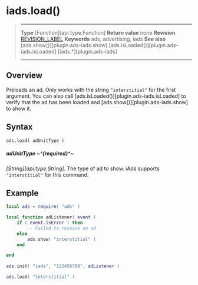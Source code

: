 # iads.load()

> --------------------- ------------------------------------------------------------------------------------------
> __Type__              [Function][api.type.Function]
> __Return value__      none
> __Revision__          [REVISION_LABEL](REVISION_URL)
> __Keywords__          ads, advertising, iads
> __See also__          [ads.show()][plugin.ads-iads.show]
>						[ads.isLoaded()][plugin.ads-iads.isLoaded]
>						[iads.*][plugin.ads-iads]
> --------------------- ------------------------------------------------------------------------------------------


## Overview

Preloads an ad. Only works with the string `"interstitial"` for the first argument. You can also call [ads.isLoaded()][plugin.ads-iads.isLoaded] to verify that the ad has been loaded and [ads.show()][plugin.ads-iads.show] to show it.


## Syntax

	ads.load( adUnitType )

##### adUnitType ~^(required)^~
_[String][api.type.String]._ The type of ad to show. iAds supports `"interstitial"` for this command.


## Example

``````lua
local ads = require( "ads" )

local function adListener( event )
	if ( event.isError ) then
		-- Failed to receive an ad
	else
		ads.show( "interstitial" )
	end

end
 
ads.init( "iads", "123456789", adListener )

ads.load( "interstitial" )
``````